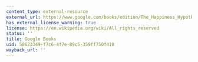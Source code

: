 ```yaml
---
content_type: external-resource
external_url: https://www.google.com/books/edition/The_Happiness_Hypothesis/Tz4wVAp6qL0C?hl=en&gbpv=1
has_external_license_warning: true
license: https://en.wikipedia.org/wiki/All_rights_reserved
status: ''
title: Google Books
uid: 58623349-f7c6-4f7e-89c5-359ff750f410
wayback_url: ''
---
```

